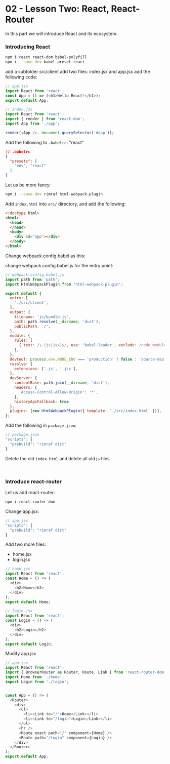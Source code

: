 # 02 - Lesson Two: React, React-Router

In this part we will introduce React and its ecosystem.  


### Introducing React ###

```sh
npm i react react-dom babel-polyfill 
npm i --save-dev babel-preset-react
```

add a subfolder src/client
add two files: index.jsx and app.jsx
add the following code:

```js
// app.jsx
import React from 'react';
const App = () => (<h1>Hello React!</h1>);
export default App;
```

```js
// index.jsx
import React from 'react';
import { render } from 'react-dom';
import App from './app';

render(<App />, document.querySelector('#app'));
```


Add the following to `.babelrc`: "react"
```json
// .babelrc
{
  "presets": [
    "env", "react"
  ]
}
```

Let us be more fancy:

```sh
npm i --save-dev rimraf html-webpack-plugin
```

Add `index.html` into `src/` directory, and add the following:

```html
<!doctype html>
<html>
  <head>
  </head>
  <body>
    <div id="app"></div>
  </body>
</html>
```
Change webpack.config.babel as this:

change webpack.config.babel.js for the entry point:

```js
// webpack.config.babel.js
import path from 'path';
import HtmlWebpackPlugin from 'html-webpack-plugin';

export default {
  entry: [
    './src/client',
  ],
  output: {
    filename: 'js/bundle.js',
    path: path.resolve(__dirname, 'dist'),
    publicPath: '/',
  },
  module: {
    rules: [
      { test: /\.(js|jsx)$/, use: 'babel-loader', exclude: /node_modules/ },
    ],
  },
  devtool: process.env.NODE_ENV === 'production' ? false : 'source-map',
  resolve: {
    extensions: ['.js', '.jsx'],
  },
  devServer: {
    contentBase: path.join(__dirname, 'dist'),
    headers: {
      'Access-Control-Allow-Origin': '*',
    },
    historyApiFallback: true
  },
  plugins: [new HtmlWebpackPlugin({ template: './src/index.html' })],
};
```

Add the following in `package.json`:
```js
// package.json
"scripts": {
  "prebuild": "rimraf dist"
}
```

Delete the old `index.html` and delete all old js files.  

<br />

### Introduce react-router ###
Let us add react-router:  
```sh
npm i react-router-dom
```

Change app.jsx:

```js
// app.jsx
"scripts": {
  "prebuild": "rimraf dist"
}
```

Add two more files:  

* home.jsx
* login.jsx

```js
// home.jsx
import React from 'react';
const Home = () => (
  <div>
    <h2>Home</h2>
  </div>
);
export default Home;
```

```js
// login.jsx
import React from 'react';
const Login = () => (
  <div>
    <h2>Login</h2>
  </div>
);
export default Login;
```

Modify app.jsx

```js
// app.jsx
import React from 'react';
import { BrowserRouter as Router, Route, Link } from 'react-router-dom';
import Home from './home';
import Login from './login';


const App = () => (
  <Router>
    <div>
      <ul>
        <li><Link to="/">Home</Link></li>
        <li><Link to="/login">Login</Link></li>
      </ul>
      <hr />
      <Route exact path="/" component={Home} />
      <Route path="/login" component={Login} />
    </div>
  </Router>
);
export default App;
```
